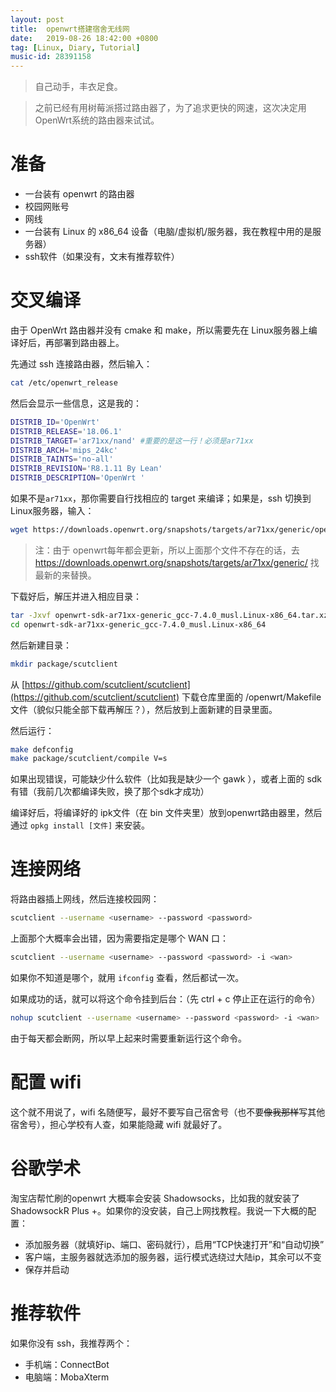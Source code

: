 ```yaml
---
layout: post
title:  openwrt搭建宿舍无线网
date:   2019-08-26 18:42:00 +0800
tag: [Linux, Diary, Tutorial]
music-id: 28391158
---
```




> 自己动手，丰衣足食。

<!-- more -->

> 之前已经有用树莓派搭过路由器了，为了追求更快的网速，这次决定用OpenWrt系统的路由器来试试。



# 准备

* 一台装有 openwrt 的路由器
* 校园网账号
* 网线
* 一台装有 Linux 的 x86_64 设备（电脑/虚拟机/服务器，我在教程中用的是服务器）
* ssh软件（如果没有，文末有推荐软件）



# 交叉编译

由于 OpenWrt 路由器并没有 cmake 和 make，所以需要先在 Linux服务器上编译好后，再部署到路由器上。

先通过 ssh 连接路由器，然后输入：

```bash
cat /etc/openwrt_release
```

然后会显示一些信息，这是我的：

```bash
DISTRIB_ID='OpenWrt'
DISTRIB_RELEASE='18.06.1'
DISTRIB_TARGET='ar71xx/nand' #重要的是这一行！必须是ar71xx
DISTRIB_ARCH='mips_24kc'
DISTRIB_TAINTS='no-all'
DISTRIB_REVISION='R8.1.11 By Lean'
DISTRIB_DESCRIPTION='OpenWrt '
```

如果不是`ar71xx`，那你需要自行找相应的 target 来编译；如果是，ssh 切换到 Linux服务器，输入：

```bash
wget https://downloads.openwrt.org/snapshots/targets/ar71xx/generic/openwrt-sdk-ar71xx-generic_gcc-7.4.0_musl.Linux-x86_64.tar.xz
```

> 注：由于 openwrt每年都会更新，所以上面那个文件不存在的话，去 https://downloads.openwrt.org/snapshots/targets/ar71xx/generic/ 找最新的来替换。

下载好后，解压并进入相应目录：

```bash
tar -Jxvf openwrt-sdk-ar71xx-generic_gcc-7.4.0_musl.Linux-x86_64.tar.xz
cd openwrt-sdk-ar71xx-generic_gcc-7.4.0_musl.Linux-x86_64
```

然后新建目录：

```bash
mkdir package/scutclient
```

从 [https://github.com/scutclient/scutclient](https://github.com/scutclient/scutclient) 下载仓库里面的 /openwrt/Makefile 文件（貌似只能全部下载再解压？），然后放到上面新建的目录里面。

然后运行：

```bash
make defconfig
make package/scutclient/compile V=s
```

如果出现错误，可能缺少什么软件（比如我是缺少一个 gawk ），或者上面的 sdk 有错（我前几次都编译失败，换了那个sdk才成功）

编译好后，将编译好的 ipk文件（在 bin 文件夹里）放到openwrt路由器里，然后通过 `opkg install [文件]` 来安装。



# 连接网络

将路由器插上网线，然后连接校园网：

```bash
scutclient --username <username> --password <password>
```

上面那个大概率会出错，因为需要指定是哪个 WAN 口：

```bash
scutclient --username <username> --password <password> -i <wan>
```

如果你不知道是哪个，就用 `ifconfig` 查看，然后都试一次。

如果成功的话，就可以将这个命令挂到后台：（先 ctrl + c 停止正在运行的命令）

```bash
nohup scutclient --username <username> --password <password> -i <wan>
```

由于每天都会断网，所以早上起来时需要重新运行这个命令。



# 配置 wifi

这个就不用说了，wifi 名随便写，最好不要写自己宿舍号（也不要~~像我那样~~写其他宿舍号），担心学校有人查，如果能隐藏 wifi 就最好了。



# 谷歌学术

淘宝店帮忙刷的openwrt 大概率会安装 Shadowsocks，比如我的就安装了 ShadowsockR Plus +。如果你的没安装，自己上网找教程。我说一下大概的配置：

* 添加服务器（就填好ip、端口、密码就行），启用“TCP快速打开”和“自动切换”
* 客户端，主服务器就选添加的服务器，运行模式选绕过大陆ip，其余可以不变
* 保存并启动



# 推荐软件

如果你没有 ssh，我推荐两个：

* 手机端：ConnectBot
* 电脑端：MobaXterm